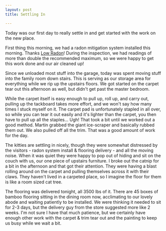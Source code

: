 ```yaml
---
layout: post
title: Settling In

---
```


Today was our first day to really settle in and get started with the work on the new place. 

First thing this morning, we had a radon mitigation system installed this morning. Thanks [Low Radon](https://low-radon.com/)! During the inspection, we had readings of more than double the recommended maximum, so we were happy to get this work done and our air cleaned up! 

Since we unloaded most stuff into the garage, today was spent moving stuff into the family room down stairs. This is serving as our storage area for everything while we rip up the upstairs floors. We got started on the carpet tear out this afternoon as well, but didn't get past the master bedroom. 


While the carpet itself is easy enough to pull up, roll up, and carry out, pulling up the tackboard takes more effort, and we won't say how many times I stuck myself on it. The carpet pad is unfortunately stapled in all over, so while you can tear it out easily and it's lighter than the carpet, you then have to pull up all the staples... Ugh! That took a bit until we worked out a good method. Martin grabbed the giant ice-scraper and basically rubbed them out. We also pulled off all the trim. That was a good amount of work for the day.

The kitties are settling in nicely, though they were somewhat distressed by the visitors - radon system install & flooring delivery - and all the moving noise. When it was quiet they were happy to pop out of hiding and sit on the couch with us, our one piece of upstairs furniture. I broke out the catnip for a bit in the afternoon and that got their attention. They were having a blast rolling around on the carpet and pulling themselves across it with their claws. They haven't lived in a carpeted place, so I imagine the floor for them is like a room sized cat tree.

The flooring was delivered tonight, all 3500 lbs of it. There are 45 boxes of bamboo flooring sitting in the dining room now, acclimating to our lovely abode and waiting patiently to be installed. We were thinking it needed to sit for 2-3 days, but the delivery guy from the store suggested more like 2 weeks. I'm not sure I have that much patience, but we certainly have enough other work with the carpet & trim tear out and the painting to keep us busy while we wait a bit. 

